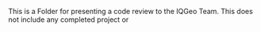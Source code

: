 This is a Folder for presenting a code review to the IQGeo Team. This does not include any completed project or 
